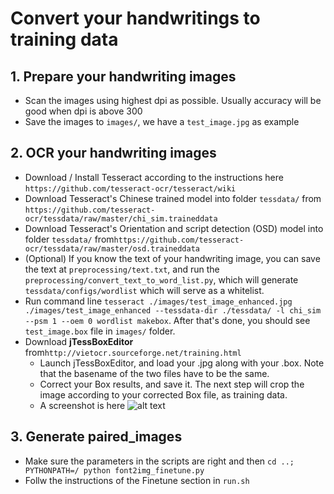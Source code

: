 # Convert your handwritings to training data

## 1. Prepare your handwriting images
* Scan the images using highest dpi as possible. Usually accuracy will be good when dpi is above 300
* Save the images to `images/`, we have a `test_image.jpg` as example

## 2. OCR your handwriting images
* Download / Install Tesseract according to the instructions here `https://github.com/tesseract-ocr/tesseract/wiki`
* Download Tesseract's Chinese trained model into folder `tessdata/` from `https://github.com/tesseract-ocr/tessdata/raw/master/chi_sim.traineddata`
* Download Tesseract's Orientation and script detection (OSD) model into folder `tessdata/` from`https://github.com/tesseract-ocr/tessdata/raw/master/osd.traineddata`
* (Optional) If you know the text of your handwriting image, you can save the text at `preprocessing/text.txt`, and run the `preprocessing/convert_text_to_word_list.py`, which will generate `tessdata/configs/wordlist` which will serve as a whitelist.
* Run command line `tesseract ./images/test_image_enhanced.jpg ./images/test_image_enhanced --tessdata-dir ./tessdata/ -l chi_sim --psm 1 --oem 0 wordlist makebox`. After that's done, you should see `test_image.box` file in `images/` folder.
* Download **jTessBoxEditor** from`http://vietocr.sourceforge.net/training.html`
    * Launch jTessBoxEditor, and load your .jpg along with your .box. Note that the basename of the two files have to be the same.
    * Correct your Box results, and save it. The next step will crop the image according to your corrected Box file, as training data.
    * A screenshot is here ![alt text](assets/jTessBoxEditor.png)

## 3. Generate paired_images
* Make sure the parameters in the scripts are right and then `cd ..; PYTHONPATH=/ python font2img_finetune.py`
* Follw the instructions of the Finetune section in `run.sh`